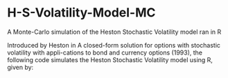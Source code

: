 # H-S-Volatility-Model-MC
A Monte-Carlo simulation of the Heston Stochastic Volatility model ran in R

Introduced by Heston in A closed-form solution for options with stochastic volatility with appli-cations to bond and currency options (1993), the following code simulates the Heston Stochastic Volatility model using R, given by:
